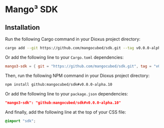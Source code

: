 # Mango³ SDK

## Installation

Run the following Cargo command in your Dioxus project directory:

```bash
cargo add --git https://github.com/mangocubed/sdk.git --tag v0.0.0-alpha.10
```

Or add the following line to your `Cargo.toml` dependencies:

```toml
mango3-sdk = { git = "https://github.com/mangocubed/sdk.git", tag = "v0.0.0-alpha.10" }
```

Then, run the following NPM command in your Dioxus project directory:

```bash
npm install github:mangocubed/sdk#v0.0.0-alpha.10
```

Or add the following line to your `package.json` dependencies:

```json
"mango3-sdk": "github:mangocubed/sdk#v0.0.0-alpha.10"
```

And finally, add the following line at the top of your CSS file:

```css
@import "sdk";
```
